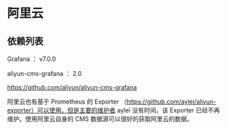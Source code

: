 # 阿里云

## 依赖列表

Grafana ： v7.0.0

aliyun-cms-grafana ： 2.0


https://github.com/aliyun/aliyun-cms-grafana


阿里云也有基于 Prometheus 的 Exporter （https://github.com/aylei/aliyun-exporter）可以使用，但是主要的维护者 aylei 没有时间，该 Exporter 已经不再维护。使用阿里云自身的 CMS 数据源可以很好的获取阿里云的数据。 